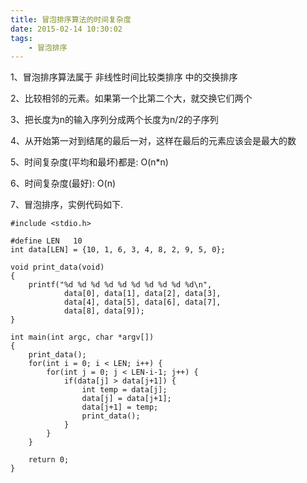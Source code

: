 ```yaml
---
title: 冒泡排序算法的时间复杂度
date: 2015-02-14 10:30:02
tags:
    - 冒泡排序
---
```


1、冒泡排序算法属于 非线性时间比较类排序 中的交换排序
    
2、比较相邻的元素。如果第一个比第二个大，就交换它们两个

3、把长度为n的输入序列分成两个长度为n/2的子序列

4、从开始第一对到结尾的最后一对，这样在最后的元素应该会是最大的数

5、时间复杂度(平均和最坏)都是: O(n*n)

6、时间复杂度(最好): O(n)

<!--more-->

7、冒泡排序，实例代码如下.

    #include <stdio.h>

    #define LEN   10
    int data[LEN] = {10, 1, 6, 3, 4, 8, 2, 9, 5, 0};

    void print_data(void)
    {
        printf("%d %d %d %d %d %d %d %d %d %d\n",
                data[0], data[1], data[2], data[3],
                data[4], data[5], data[6], data[7],
                data[8], data[9]);
    }

    int main(int argc, char *argv[])
    {
        print_data();
        for(int i = 0; i < LEN; i++) {
            for(int j = 0; j < LEN-i-1; j++) {
                if(data[j] > data[j+1]) {
                    int temp = data[j];
                    data[j] = data[j+1];
                    data[j+1] = temp;
                    print_data();
                }
            }
        }

        return 0;
    }



